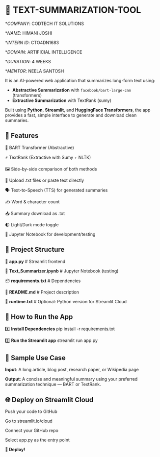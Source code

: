 # 🤖 TEXT-SUMMARIZATION-TOOL

**COMPANY*: CODTECH IT SOLUTIONS

**NAME*: HIMANI JOSHI

**INTERN ID*: CTO4DN1683

**DOMAIN*: ARTIFICIAL INTELLIGENCE

**DURATION*: 4 WEEKS

**MENTOR*: NEELA SANTOSH

It is an AI-powered web application that summarizes long-form text using:
- **Abstractive Summarization** with `facebook/bart-large-cnn` (transformers)
- **Extractive Summarization** with TextRank (sumy)

Built using **Python**, **Streamlit**, and **HuggingFace Transformers**, the app provides a fast, simple interface to generate and download clean summaries.


## 🚀 Features

🧠 BART Transformer (Abstractive)

⚡ TextRank (Extractive with Sumy + NLTK)

🖼️ Side-by-side comparison of both methods

📄 Upload .txt files or paste text directly

🗣️ Text-to-Speech (TTS) for generated summaries

✍️ Word & character count

📥 Summary download as .txt

🌓 Light/Dark mode toggle

🧪 Jupyter Notebook for development/testing



## 📁 Project Structure

 

 📄 **app.py** # Streamlit frontend
 
 📓 **Text_Summarizer.ipynb** # Jupyter Notebook (testing)
 
 📦 **requirements.txt** # Dependencies
 
 📘 **README.md**   # Project description 

 📜 **runtime.txt** # Optional: Python version for Streamlit Cloud



## 📱 How to Run the App

1️⃣ **Install Dependencies**
pip install -r requirements.txt

2️⃣ **Run the Streamlit app**
streamlit run app.py


## 📜 Sample Use Case
**Input**: A long article, blog post, research paper, or Wikipedia page

**Output**: A concise and meaningful summary using your preferred summarization technique — BART or TextRank.

## 🌐 Deploy on Streamlit Cloud

Push your code to GitHub

Go to streamlit.io/cloud

Connect your GitHub repo

Select app.py as the entry point

**🚀 Deploy!**


